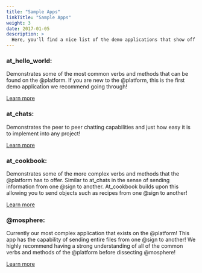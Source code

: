 ```yaml
---
title: "Sample Apps"
linkTitle: "Sample Apps"
weight: 3
date: 2017-01-05
description: >
  Here, you'll find a nice list of the demo applications that show off the incredible usabilities of the @platform with varying levels of difficulty.
---
```


### at_hello_world:
Demonstrates some of the most common verbs and methods that can be found on the @platform. If you are new to the @platform, this is the first demo application we recommend going through!

[Learn more](/docs/sample-apps/at_hello_world/)

### at_chats:
Demonstrates the peer to peer chatting capabilities and just how easy it is to implement into any project!

[Learn more](/docs/sample-apps/at_chats/)

### at_cookbook:
Demonstrates some of the more complex verbs and methods that the @platform has to offer. Similar to at_chats in the sense of sending information from one @sign to another. At_cookbook builds upon this allowing you to send objects such as recipes from one @sign to another!

[Learn more](/docs/sample-apps/at_cookbook/)

### @mosphere:
Currently our most complex application that exists on the @platform! This app has the capability of sending entire files from one @sign to another! We highly recommend having a strong understanding of all of the common verbs and methods of the @platform before dissecting @mosphere!

[Learn more](/docs/sample-apps/mosphere/)



